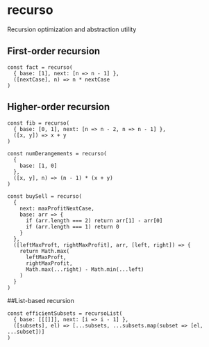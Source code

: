 # recurso
Recursion optimization and abstraction utility
## First-order recursion
```
const fact = recurso(
  { base: [1], next: [n => n - 1] },
  ([nextCase], n) => n * nextCase
)
```


## Higher-order recursion
```
const fib = recurso(
  { base: [0, 1], next: [n => n - 2, n => n - 1] },
  ([x, y]) => x + y
)
```

```
const numDerangements = recurso(
  {
    base: [1, 0]
  },
  ([x, y], n) => (n - 1) * (x + y)
)
```

```
const buySell = recurso(
  {
    next: maxProfitNextCase,
    base: arr => {
      if (arr.length === 2) return arr[1] - arr[0]
      if (arr.length === 1) return 0
    }
  },
  ([leftMaxProft, rightMaxProfit], arr, [left, right]) => {
    return Math.max(
      leftMaxProft,
      rightMaxProfit,
      Math.max(...right) - Math.min(...left)
    )
  }
)
```
##List-based recursion
```
const efficientSubsets = recursoList(
  { base: [[[]]], next: [i => i - 1] },
  ([subsets], el) => [...subsets, ...subsets.map(subset => [el, ...subset])]
)
```

